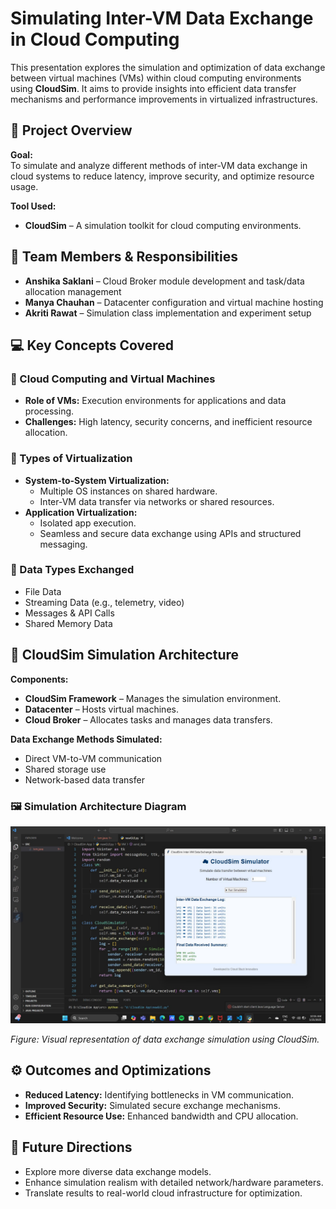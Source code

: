 # Simulating Inter-VM Data Exchange in Cloud Computing

This presentation explores the simulation and optimization of data exchange between virtual machines (VMs) within cloud computing environments using **CloudSim**. It aims to provide insights into efficient data transfer mechanisms and performance improvements in virtualized infrastructures.

## 📌 Project Overview

**Goal:**  
To simulate and analyze different methods of inter-VM data exchange in cloud systems to reduce latency, improve security, and optimize resource usage.

**Tool Used:**  
- **CloudSim** – A simulation toolkit for cloud computing environments.

## 👥 Team Members & Responsibilities

- **Anshika Saklani** – Cloud Broker module development and task/data allocation management  
- **Manya Chauhan** – Datacenter configuration and virtual machine hosting  
- **Akriti Rawat** – Simulation class implementation and experiment setup  

## 💻 Key Concepts Covered

### 🔹 Cloud Computing and Virtual Machines
- **Role of VMs:** Execution environments for applications and data processing.
- **Challenges:** High latency, security concerns, and inefficient resource allocation.

### 🔹 Types of Virtualization
- **System-to-System Virtualization:**
  - Multiple OS instances on shared hardware.
  - Inter-VM data transfer via networks or shared resources.
- **Application Virtualization:**
  - Isolated app execution.
  - Seamless and secure data exchange using APIs and structured messaging.

### 🔹 Data Types Exchanged
- File Data
- Streaming Data (e.g., telemetry, video)
- Messages & API Calls
- Shared Memory Data

## 🧪 CloudSim Simulation Architecture

**Components:**
- **CloudSim Framework** – Manages the simulation environment.
- **Datacenter** – Hosts virtual machines.
- **Cloud Broker** – Allocates tasks and manages data transfers.

**Data Exchange Methods Simulated:**
- Direct VM-to-VM communication
- Shared storage use
- Network-based data transfer

### 🖼️ Simulation Architecture Diagram

![Simulation Architecture](https://github.com/Anshika-111105/Simulation-of-two-Inter-VM-for-Data-Exchange-using-Cloudsim/blob/main/cloud_sim.jpg)

*Figure: Visual representation of data exchange simulation using CloudSim.*

## ⚙️ Outcomes and Optimizations

- **Reduced Latency:** Identifying bottlenecks in VM communication.
- **Improved Security:** Simulated secure exchange mechanisms.
- **Efficient Resource Use:** Enhanced bandwidth and CPU allocation.

## 🔭 Future Directions

- Explore more diverse data exchange models.
- Enhance simulation realism with detailed network/hardware parameters.
- Translate results to real-world cloud infrastructure for optimization.

